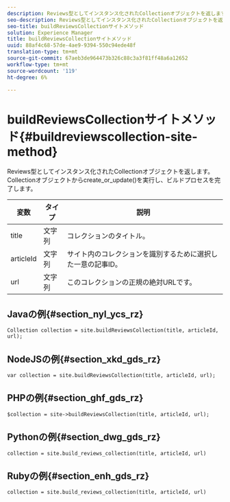 ```yaml
---
description: Reviews型としてインスタンス化されたCollectionオブジェクトを返します。 Collectionオブジェクトからcreate_or_update()を実行し、ビルドプロセスを完了します。
seo-description: Reviews型としてインスタンス化されたCollectionオブジェクトを返します。 Collectionオブジェクトからcreate_or_update()を実行し、ビルドプロセスを完了します。
seo-title: buildReviewsCollectionサイトメソッド
solution: Experience Manager
title: buildReviewsCollectionサイトメソッド
uuid: 88af4c68-57de-4ae9-9394-550c94ede48f
translation-type: tm+mt
source-git-commit: 67aeb3de964473b326c88c3a3f81ff48a6a12652
workflow-type: tm+mt
source-wordcount: '119'
ht-degree: 6%

---
```



# buildReviewsCollectionサイトメソッド{#buildreviewscollection-site-method}

Reviews型としてインスタンス化されたCollectionオブジェクトを返します。 Collectionオブジェクトからcreate_or_update()を実行し、ビルドプロセスを完了します。

| 変数 | タイプ | 説明 |
|--- |--- |--- |
| title | 文字列 | コレクションのタイトル。 |
| articleId | 文字列 | サイト内のコレクションを識別するために選択した一意の記事ID。 |
| url | 文字列 | このコレクションの正規の絶対URLです。 |


## Javaの例{#section_nyl_ycs_rz}

```
Collection collection = site.buildReviewsCollection(title, articleId, url); 
```

## NodeJSの例{#section_xkd_gds_rz}

```
var collection = site.buildReviewsCollection(title, articleId, url); 
```

## PHPの例{#section_ghf_gds_rz}

```
$collection = site->buildReviewsCollection(title, articleId, url); 
```

## Pythonの例{#section_dwg_gds_rz}

```
collection = site.build_reviews_collection(title, articleId, url) 
```

## Rubyの例{#section_enh_gds_rz}

```
collection = site.build_reviews_collection(title, articleId, url) 
```

